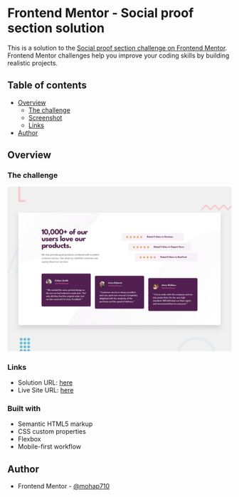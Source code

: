 # Frontend Mentor - Social proof section solution

This is a solution to the [Social proof section challenge on Frontend Mentor](https://www.frontendmentor.io/challenges/social-proof-section-6e0qTv_bA). Frontend Mentor challenges help you improve your coding skills by building realistic projects.

## Table of contents

- [Overview](#overview)
  - [The challenge](#the-challenge)
  - [Screenshot](#screenshot)
  - [Links](#links)
- [Author](#author)

## Overview

### The challenge

![Design preview for the Social proof section coding challenge](./design/desktop-preview.jpg)

### Links

- Solution URL: [here](https://github.com/mohap710/social-proof-section)
- Live Site URL: [here](https://mohap710.github.io/social-proof-section/)

### Built with

- Semantic HTML5 markup
- CSS custom properties
- Flexbox
- Mobile-first workflow

## Author

- Frontend Mentor - [@mohap710](https://www.frontendmentor.io/profile/mohap710)
